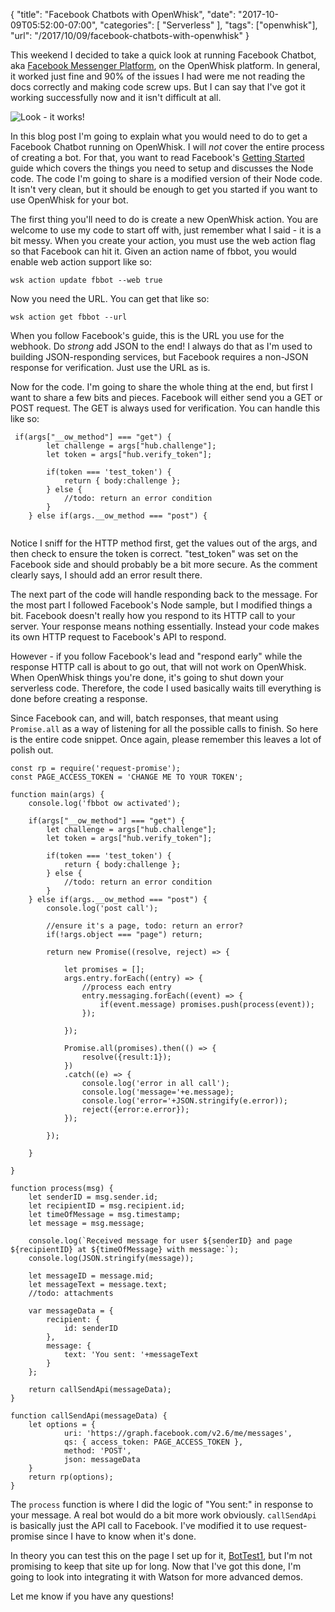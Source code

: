 {
	"title": "Facebook Chatbots with OpenWhisk",
	"date": "2017-10-09T05:52:00-07:00",
	"categories": [
		"Serverless"
	],
	"tags": ["openwhisk"],
	"url": "/2017/10/09/facebook-chatbots-with-openwhisk"
}

This weekend I decided to take a quick look at running Facebook Chatbot, aka [Facebook Messenger Platform](https://developers.facebook.com/docs/messenger-platform/), on the OpenWhisk platform. In general, it worked just fine and 90% of the issues I had were me not reading the docs correctly and making code screw ups. But I can say that I've got it working successfully now and it isn't difficult at all.

![Look - it works!](https://static.raymondcamden.com/images/2017/10/fbcb1a.jpg)

In this blog post I'm going to explain what you would need to do to get a Facebook Chatbot running on OpenWhisk. I will *not* cover the entire process of creating a bot. For that, you want to read Facebook's [Getting Started](https://developers.facebook.com/docs/messenger-platform/getting-started/quick-start) guide which covers the things you need to setup and discusses the Node code. The code I'm going to share is a modified version of their Node code. It isn't very clean, but it should be enough to get you started if you want to use OpenWhisk for your bot.

The first thing you'll need to do is create a new OpenWhisk action. You are welcome to use my code to start off with, just remember what I said - it is a bit messy. When you create your action, you must use the web action flag so that Facebook can hit it. Given an action name of fbbot, you would enable web action support like so:

	wsk action update fbbot --web true

Now you need the URL. You can get that like so:

	wsk action get fbbot --url

When you follow Facebook's guide, this is the URL you use for the webhook. Do *strong* add JSON to the end! I always do that as I'm used to building JSON-responding services, but Facebook requires a non-JSON response for verification. Just use the URL as is.

Now for the code. I'm going to share the whole thing at the end, but first I want to share a few bits and pieces. Facebook will either send you a GET or POST request. The GET is always used for verification. You can handle this like so:

<pre><code class="language-javascript">	if(args["__ow_method"] === "get") {
		let challenge = args["hub.challenge"];
		let token = args["hub.verify_token"];

		if(token === 'test_token') {
			return { body:challenge };
		} else {
			//todo: return an error condition
		}
	} else if(args.__ow_method === "post") {

</code></pre>

Notice I sniff for the HTTP method first, get the values out of the args, and then check to ensure the token is correct. "test_token" was set on the Facebook side and should probably be a bit more secure. As the comment clearly says, I should add an error result there.

The next part of the code will handle responding back to the message. For the most part I followed Facebook's Node sample, but I modified things a bit. Facebook doesn't really how you respond to its HTTP call to your server. Your response means nothing essentially. Instead your code makes its own HTTP request to Facebook's API to respond.

However - if you follow Facebook's lead and "respond early" while the response HTTP call is about to go out, that will not work on OpenWhisk. When OpenWhisk things you're done, it's going to shut down your serverless code. Therefore, the code I used basically waits till everything is done before creating a response.

Since Facebook can, and will, batch responses, that meant using `Promise.all` as a way of listening for all the possible calls to finish. So here is the entire code snippet. Once again, please remember this leaves a lot of polish out.

<pre><code class="language-javascript">const rp = require(&#x27;request-promise&#x27;);
const PAGE_ACCESS_TOKEN = &#x27;CHANGE ME TO YOUR TOKEN&#x27;;

function main(args) {
	console.log(&#x27;fbbot ow activated&#x27;);

	if(args[&quot;__ow_method&quot;] === &quot;get&quot;) {
		let challenge = args[&quot;hub.challenge&quot;];
		let token = args[&quot;hub.verify_token&quot;];

		if(token === &#x27;test_token&#x27;) {
			return { body:challenge };
		} else {
			&#x2F;&#x2F;todo: return an error condition
		}
	} else if(args.__ow_method === &quot;post&quot;) {
		console.log(&#x27;post call&#x27;);

		&#x2F;&#x2F;ensure it&#x27;s a page, todo: return an error?
		if(!args.object === &quot;page&quot;) return;

		return new Promise((resolve, reject) =&gt; {

			let promises = [];
			args.entry.forEach((entry) =&gt; {
				&#x2F;&#x2F;process each entry
				entry.messaging.forEach((event) =&gt; {
					if(event.message) promises.push(process(event));
				});

			});

			Promise.all(promises).then(() =&gt; {
				resolve({result:1});
			})
			.catch((e) =&gt; {
				console.log(&#x27;error in all call&#x27;);
				console.log(&#x27;message=&#x27;+e.message);
				console.log(&#x27;error=&#x27;+JSON.stringify(e.error));
				reject({error:e.error});
			});

		});

	}

}

function process(msg) {
	let senderID = msg.sender.id;
	let recipientID = msg.recipient.id;
	let timeOfMessage = msg.timestamp;
	let message = msg.message;

	console.log(`Received message for user ${senderID} and page ${recipientID} at ${timeOfMessage} with message:`);
	console.log(JSON.stringify(message));

	let messageID = message.mid;
	let messageText = message.text;
	&#x2F;&#x2F;todo: attachments

	var messageData = {
		recipient: {
			id: senderID
		},
		message: {
			text: &#x27;You sent: &#x27;+messageText
		}
	};

	return callSendApi(messageData);
}

function callSendApi(messageData) {
	let options = {
			uri: &#x27;https:&#x2F;&#x2F;graph.facebook.com&#x2F;v2.6&#x2F;me&#x2F;messages&#x27;,
			qs: { access_token: PAGE_ACCESS_TOKEN },
			method: &#x27;POST&#x27;,
			json: messageData
	}
	return rp(options);
}
</code></pre>

The `process` function is where I did the logic of "You sent:" in response to your message. A real bot would do a bit more work obviously. `callSendApi` is basically just the API call to Facebook. I've modified it to use request-promise since I have to know when it's done. 

In theory you can test this on the page I set up for it, [BotTest1](https://www.facebook.com/BotTest1-407023806380442/), but I'm not promising to keep that site up for long. Now that I've got this done, I'm going to look into integrating it with Watson for more advanced demos.

Let me know if you have any questions!